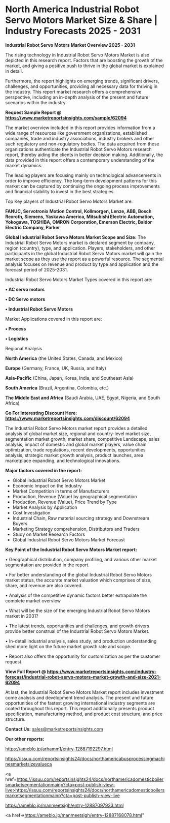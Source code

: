   # North America Industrial Robot Servo Motors Market Size & Share | Industry Forecasts 2025 - 2031

<Strong> Industrial Robot Servo Motors Market Overview 2025 - 2031</strong>

The rising technology in Industrial Robot Servo Motors Market is also depicted in this research report. Factors that are boosting the growth of the market, and giving a positive push to thrive in the global market is explained in detail.

Furthermore, the report highlights on emerging trends, significant drivers, challenges, and opportunities, providing all necessary data for thriving in the industry. This report market research offers a comprehensive perspective, including an in-depth analysis of the present and future scenarios within the industry.

<strong>Request Sample Report @ <a href=https://www.marketreportsinsights.com/sample/62094>https://www.marketreportsinsights.com/sample/62094</a></strong>

The market overview included in this report provides information from a wide range of resources like government organizations, established companies, trade and industry associations, industry brokers and other such regulatory and non-regulatory bodies. The data acquired from these organizations authenticate the Industrial Robot Servo Motors research report, thereby aiding the clients in better decision making. Additionally, the data provided in this report offers a contemporary understanding of the market dynamics.

The leading players are focusing mainly on technological advancements in order to improve efficiency. The long-term development patterns for this market can be captured by continuing the ongoing process improvements and financial stability to invest in the best strategies.

Top Key players of Industrial Robot Servo Motors Market are:

<strong>FANUC, Servotronix Motion Control, Kollmorgen, Lenze, ABB, Bosch Rexroth, Siemens, Yaskawa America, Mitsubishi Electric Automation, Yokogawa, TOSHIBA, OMRON Corporation, Emerson Electric, Baldor Electric Company, Parker</strong>

<strong><b>Global Industrial Robot Servo Motors Market Scope and Size:</b></strong>
The Industrial Robot Servo Motors market is declared segment by company, region (country), type, and application. Players, stakeholders, and other participants in the global Industrial Robot Servo Motors market will gain the market scope as they use the report as a powerful resource. The segmental analysis focuses on revenue and product by type and application and the forecast period of 2025-2031.

Industrial Robot Servo Motors Market Types covered in this report are:

<strong>• AC servo motors

• DC Servo motors

• Industrial Robot Servo Motors</strong>

Market Applications covered in this report are:

<strong>• Process

• Logistics</strong> 

Regional Analysis

<strong>North America</strong> (the United States, Canada, and Mexico)

<strong>Europe</strong> (Germany, France, UK, Russia, and Italy)

<strong>Asia-Pacific</strong> (China, Japan, Korea, India, and Southeast Asia)

<strong>South America</strong> (Brazil, Argentina, Colombia, etc.)

<strong>The Middle East and Africa</strong> (Saudi Arabia, UAE, Egypt, Nigeria, and South Africa)

<strong>Go For Interesting Discount Here: <a href=https://www.marketreportsinsights.com/discount/62094>https://www.marketreportsinsights.com/discount/62094</a></strong>

The Industrial Robot Servo Motors market report provides a detailed analysis of global market size, regional and country-level market size, segmentation market growth, market share, competitive Landscape, sales analysis, impact of domestic and global market players, value chain optimization, trade regulations, recent developments, opportunities analysis, strategic market growth analysis, product launches, area marketplace expanding, and technological innovations.

<strong><b>Major factors covered in the report:</b></strong>
<ul>
  <li>Global Industrial Robot Servo Motors Market </li>
  <li>Economic Impact on the Industry</li>
  <li>Market Competition in terms of Manufacturers</li>
  <li>Production, Revenue (Value) by geographical segmentation</li>
  <li>Production, Revenue (Value), Price Trend by Type</li>
  <li>Market Analysis by Application</li>
  <li>Cost Investigation</li>
  <li>Industrial Chain, Raw material sourcing strategy and Downstream Buyers</li>
  <li>Marketing Strategy comprehension, Distributors and Traders</li>
  <li>Study on Market Research Factors</li>
  <li>Global Industrial Robot Servo Motors Market Forecast</li>
</ul>

<strong><b>Key Point of the Industrial Robot Servo Motors Market report:</b></strong>

• Geographical distribution, company profiling, and various other market segmentation are provided in the report.

• For better understanding of the global Industrial Robot Servo Motors market status, the accurate market valuation which comprises of size, share, and revenue are also covered.

• Analysis of the competitive dynamic factors better extrapolate the complete market overview

• What will be the size of the emerging Industrial Robot Servo Motors market in 2031?

• The latest trends, opportunities and challenges, and growth drivers provide better construal of the Industrial Robot Servo Motors Market.

• In-detail industrial analysis, sales study, and production understanding shed more light on the future market growth rate and scope.

• Report also offers the opportunity for customization as per the customer request.

<strong><b>View Full Report @ <a href=https://www.marketreportsinsights.com/industry-forecast/industrial-robot-servo-motors-market-growth-and-size-2021-62094>https://www.marketreportsinsights.com/industry-forecast/industrial-robot-servo-motors-market-growth-and-size-2021-62094</a></b></strong>


At last, the Industrial Robot Servo Motors Market report includes investment come analysis and development trend analysis. The present and future opportunities of the fastest growing international industry segments are coated throughout this report. This report additionally presents product specification, manufacturing method, and product cost structure, and price structure.

<strong>Contact Us:</strong>
sales@marketreportsinsights.com

<strong>Our other reports:</strong>

<a href=https://ameblo.jp/arhamm1/entry-12887192297.html>https://ameblo.jp/arhamm1/entry-12887192297.html</a>

<a href=https://issuu.com/reportsinsights24/docs/northamericabusprocessingmachinesmarketsizevalueca>https://issuu.com/reportsinsights24/docs/northamericabusprocessingmachinesmarketsizevalueca</a>

<a href=https://issuu.com/reportsinsights24/docs/northamericadomesticboilersmarketsegmentationmainp?cta=post-publish-view-live>https://issuu.com/reportsinsights24/docs/northamericadomesticboilersmarketsegmentationmainp?cta=post-publish-view-live</a>

<a href=https://ameblo.jp/manmeetsigh/entry-12887097933.html>https://ameblo.jp/manmeetsigh/entry-12887097933.html</a>

<a href=>https://ameblo.jp/manmeetsigh/entry-12887168078.html</a>"
